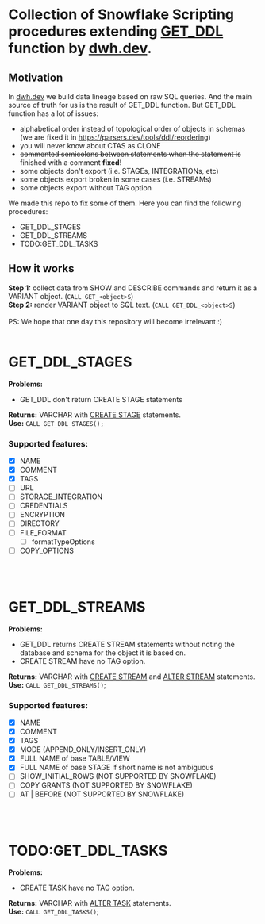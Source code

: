 # Collection of Snowflake Scripting procedures extending [GET_DDL](https://docs.snowflake.com/en/sql-reference/functions/get_ddl.html) function by [dwh.dev](https://dwh.dev).


## Motivation
In [dwh.dev](https://dwh.dev) we build data lineage based on raw SQL queries. And the main source of truth for us is the result of GET_DDL function.
But GET_DDL function has a lot of issues:
  - alphabetical order instead of topological order of objects in schemas (we are fixed it in https://parsers.dev/tools/ddl/reordering)
  - you will never know about CTAS as CLONE
  - <del>commented semicolons between statements when the statement is finished with a comment</del> **fixed!**
  - some objects don't export (i.e. STAGEs, INTEGRATIONs, etc)
  - some objects export broken in some cases (i.e. STREAMs)
  - some objects export without TAG option

We made this repo to fix some of them. Here you can find the following procedures:
- GET_DDL_STAGES
- GET_DDL_STREAMS
- TODO:GET_DDL_TASKS

## How it works
**Step 1:** collect data from SHOW and DESCRIBE commands and return it as a VARIANT object. (```CALL GET_<object>S```)<br/>
**Step 2:** render VARIANT object to SQL text. (```CALL GET_DDL_<object>S```)
<br/>
<br/>
PS: We hope that one day this repository will become irrelevant :)
<br/>
<br/>
# GET_DDL_STAGES
**Problems:** 
  - GET_DDL don't return CREATE STAGE statements

**Returns:** VARCHAR with [CREATE STAGE](https://docs.snowflake.com/en/sql-reference/sql/create-stage.html) statements.
<br/>
**Use:** ```CALL GET_DDL_STAGES();```

### Supported features:
- [x] NAME
- [x] COMMENT 
- [x] TAGS
- [ ] URL
- [ ] STORAGE_INTEGRATION
- [ ] CREDENTIALS
- [ ] ENCRYPTION
- [ ] DIRECTORY
- [ ] FILE_FORMAT
  - [ ] formatTypeOptions
- [ ] COPY_OPTIONS
<br/>
<br/>

# GET_DDL_STREAMS
**Problems:** 
  - GET_DDL returns CREATE STREAM statements without noting the database and schema for the object it is based on.
  - CREATE STREAM have no TAG option.

**Returns:** VARCHAR with [CREATE STREAM](https://docs.snowflake.com/en/sql-reference/sql/create-stream.html) and [ALTER STREAM](https://docs.snowflake.com/en/sql-reference/sql/alter-stream.html) statements.
<br/>
**Use:** ```CALL GET_DDL_STREAMS()```;

### Supported features:
- [x] NAME
- [x] COMMENT 
- [x] TAGS
- [x] MODE (APPEND_ONLY/INSERT_ONLY)
- [x] FULL NAME of base TABLE/VIEW
- [x] FULL NAME of base STAGE if short name is not ambiguous
- [ ] SHOW_INITIAL_ROWS (NOT SUPPORTED BY SNOWFLAKE)
- [ ] COPY GRANTS (NOT SUPPORTED BY SNOWFLAKE)
- [ ] AT | BEFORE (NOT SUPPORTED BY SNOWFLAKE)
<br/>
<br/>

# TODO:GET_DDL_TASKS
**Problems:** 
  - CREATE TASK have no TAG option.

**Returns:** VARCHAR with [ALTER TASK](https://docs.snowflake.com/en/sql-reference/sql/alter-task.html) statements.
<br/>
**Use:** ```CALL GET_DDL_TASKS()```;
